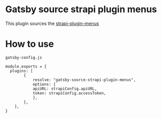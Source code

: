 # Gatsby source strapi plugin menus

This plugin sources the [strapi-plugin-menus](https://market.strapi.io/plugins/strapi-plugin-menus)

# How to use

`gatsby-config.js`

```
module.exports = {
  plugins: [
        {
            resolve: "gatsby-source-strapi-plugin-menus",
            options: {
            apiURL: strapiConfig.apiURL,
            token: strapiConfig.accessToken,
            },
        },
    ],
}
```
